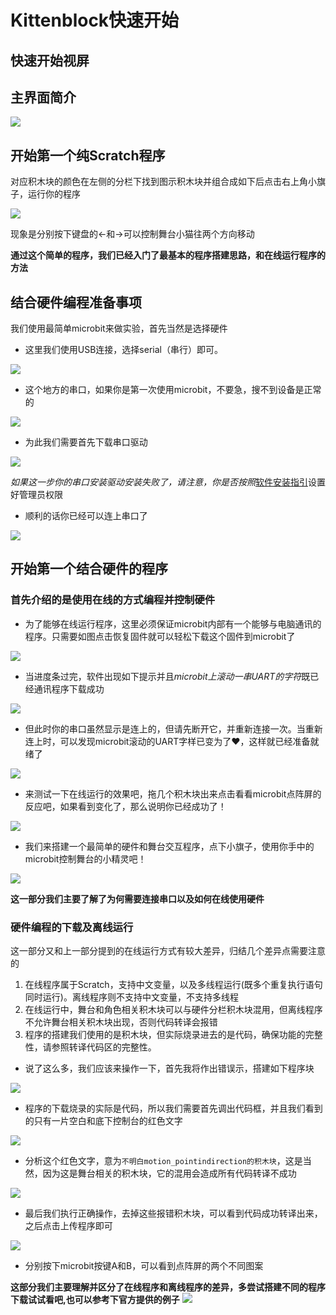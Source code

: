 # Kittenblock快速开始 

## 快速开始视屏   

<!-- <div style="text-align: center; margin-bottom: 2em;">
<iframe src="https://player.bilibili.com/player.html?aid=7234706&cid=11828175&page=1" scrolling="no" frameborder="no" framespacing="0" allowfullscreen="true" style="width: 640px; height: 460px; max-width: 100%"> </iframe>
</div>   -->



## 主界面简介

![](./images/start_1.png)

## 开始第一个纯Scratch程序

对应积木块的颜色在左侧的分栏下找到图示积木块并组合成如下后点击右上角小旗子，运行你的程序  

![](./images/start_2.png)   

现象是分别按下键盘的←和→可以控制舞台小猫往两个方向移动  

**通过这个简单的程序，我们已经入门了最基本的程序搭建思路，和在线运行程序的方法** 


## 结合硬件编程准备事项 

我们使用最简单microbit来做实验，首先当然是选择硬件 

- 这里我们使用USB连接，选择serial（串行）即可。 
 
![](./images/start_3.png)     

- 这个地方的串口，如果你是第一次使用microbit，不要急，搜不到设备是正常的  

![](./images/start_4.png)   

- 为此我们需要首先下载串口驱动  

![](./images/start_5.png)    

*如果这一步你的串口安装驱动安装失败了，请注意，你是否按照*[软件安装指引](./install.html/#id2)设置好管理员权限


- 顺利的话你已经可以连上串口了  

![](./images/start_6.png)  

## 开始第一个结合硬件的程序  

### 首先介绍的是使用在线的方式编程并控制硬件 

- 为了能够在线运行程序，这里必须保证microbit内部有一个能够与电脑通讯的程序。只需要如图点击恢复固件就可以轻松下载这个固件到microbit了

![](./images/start_7.png)   

- 当进度条过完，软件出现如下提示并且*microbit上滚动一串UART的字符*既已经通讯程序下载成功 

![](./images/start_8.png)  

- 但此时你的串口虽然显示是连上的，但请先断开它，并重新连接一次。当重新连上时，可以发现microbit滚动的UART字样已变为了❤，这样就已经准备就绪了

![](./images/start_9.png)  

- 来测试一下在线运行的效果吧，拖几个积木块出来点击看看microbit点阵屏的反应吧，如果看到变化了，那么说明你已经成功了！

![](./images/start_10.png)   

- 我们来搭建一个最简单的硬件和舞台交互程序，点下小旗子，使用你手中的microbit控制舞台的小精灵吧！  

![](./images/start_11.png)   

**这一部分我们主要了解了为何需要连接串口以及如何在线使用硬件**

###  硬件编程的下载及离线运行 

这一部分又和上一部分提到的在线运行方式有较大差异，归结几个差异点需要注意的  

1. 在线程序属于Scratch，支持中文变量，以及多线程运行(既多个重复执行语句同时运行)。离线程序则不支持中文变量，不支持多线程 
2. 在线运行中，舞台和角色相关积木块可以与硬件分栏积木块混用，但离线程序不允许舞台相关积木块出现，否则代码转译会报错 
3. 程序的搭建我们使用的是积木块，但实际烧录进去的是代码，确保功能的完整性，请参照转译代码区的完整性。 

- 说了这么多，我们应该来操作一下，首先我将作出错误示，搭建如下程序块  

![](./images/start_12.png)   

- 程序的下载烧录的实际是代码，所以我们需要首先调出代码框，并且我们看到的只有一片空白和底下控制台的红色文字

![](./images/start_13.png)   

- 分析这个红色文字，意为`不明白motion_pointindirection的积木块`，这是当然，因为这是舞台相关的积木块，它的混用会造成所有代码转译不成功

![](./images/start_14.png)   

- 最后我们执行正确操作，去掉这些报错积木块，可以看到代码成功转译出来，之后点击上传程序即可 

![](./images/start_15.png)  

- 分别按下microbit按键A和B，可以看到点阵屏的两个不同图案  

**这部分我们主要理解并区分了在线程序和离线程序的差异，多尝试搭建不同的程序下载试试看吧,也可以参考下官方提供的例子**  ![](./images/start_16.png)

